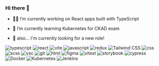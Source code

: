 ### Hi there 👋

- 🧑‍💻 I’m currently working on React apps built with TypeScript
- 🌱 I’m currently learning Kubernetes for CKAD exam

- 🔭 also... I'm currently looking for a new role!

<!--
**mdomarus/mdomarus** is a ✨ _special_ ✨ repository because its `README.md` (this file) appears on your GitHub profile.

Here are some ideas to get you started:

- 👯 I’m looking to collaborate on ...
- 🤔 I’m looking for help with ...
- 💬 Ask me about ...
- 📫 How to reach me: ...
- 😄 Pronouns: ...
- ⚡ Fun fact: ...
-->
<div>
<img src="https://img.shields.io/badge/-TypeScript-grey?style=flat&logo=typescript" alt="typescript" />
<img src="https://img.shields.io/badge/-React-%232c1f42?style=flat&logo=react" alt="react" />
<img src="https://img.shields.io/badge/-Vite-%23f4f6f7?style=flat&logo=vite" alt="vite" />
<img src="https://img.shields.io/badge/-JavaScript-grey?style=flat&logo=javascript" alt="javascript" />
<img src="https://img.shields.io/badge/-Redux-%23764ABC?style=flat&logo=redux" alt="redux" />
<img src="https://img.shields.io/badge/-TailwindCSS-%2306B6D4?style=flat&logo=tailwindcss&logoColor=f5f5f5" alt="Tailwind CSS" />
<img src="https://img.shields.io/badge/-CSS3-%23409ad6?style=flat&logo=css3" alt="css" />
<img src="https://img.shields.io/badge/-SCSS-%23f4f6f7?style=flat&logo=sass" alt="scss" />
<img src="https://img.shields.io/badge/-Visual Studio Code-blue?style=flat&logo=Visual Studio Code" alt="vsc" />
<img src="https://img.shields.io/badge/-Git-%23f7f7f7?style=flat&logo=git" alt="git" />
<img src="https://img.shields.io/badge/-HTML5-orange?style=flat&logo=html5" alt="html" />
<img src="https://img.shields.io/badge/-Figma-%232c2f42?style=flat&logo=figma" alt="figma" />
<img src="https://img.shields.io/badge/-Vitest-white?style=flat&logo=vitest" alt="vitest" />
<img src="https://img.shields.io/badge/-Storybook-pink?style=flat&logo=storybook" alt="storybook" />
<img src="https://img.shields.io/badge/-Cypress-white?style=flat&logo=cypress" alt="cypress" />
<img src="https://img.shields.io/badge/-Docker-%232496ED?style=flat&logo=docker&logoColor=f5f5f5" alt="Docker" />
<img src="https://img.shields.io/badge/-Kubernetes-%232496ED?style=flat&logo=kubernetes&logoColor=326CE5" alt="Kubernetes" />
<img src="https://img.shields.io/badge/-Jenkins-%23D24939?style=flat&logo=jenkins&logoColor=f5f5f5" alt="Jenkins" />
</div>
